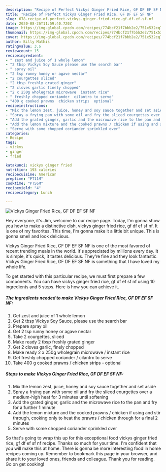 ```yaml
---
description: "Recipe of Perfect Vickys Ginger Fried Rice, GF DF EF SF NF"
title: "Recipe of Perfect Vickys Ginger Fried Rice, GF DF EF SF NF"
slug: 678-recipe-of-perfect-vickys-ginger-fried-rice-gf-df-ef-sf-nf
date: 2020-08-26T11:59:40.720Z
image: https://img-global.cpcdn.com/recipes/774bcf21f7bbb2e2/751x532cq70/vickys-ginger-fried-rice-gf-df-ef-sf-nf-recipe-main-photo.jpg
thumbnail: https://img-global.cpcdn.com/recipes/774bcf21f7bbb2e2/751x532cq70/vickys-ginger-fried-rice-gf-df-ef-sf-nf-recipe-main-photo.jpg
cover: https://img-global.cpcdn.com/recipes/774bcf21f7bbb2e2/751x532cq70/vickys-ginger-fried-rice-gf-df-ef-sf-nf-recipe-main-photo.jpg
author: Billy Mathis
ratingvalue: 3.6
reviewcount: 15
recipeingredient:
- " zest and juice of 1 whole lemon"
- "2 tbsp Vickys Soy Sauce please use the search bar"
- " spray oil"
- "2 tsp runny honey or agave nectar"
- "2 courgettes sliced"
- "2 tbsp freshly grated ginger"
- "2 cloves garlic finely chopped"
- "2 x 250g wholegrain microwave  instant rice"
- " freshly chopped coriander  cilantro to serve"
- "400 g cooked prawns  chicken strips  optional"
recipeinstructions:
- "Mix the lemon zest, juice, honey and soy sauce together and set aside"
- "Spray a frying pan with some oil and fry the sliced courgettes over a medium-high heat for 3 minutes until softening"
- "Add the grated ginger, garlic and the microwave rice to the pan and fry for a further 1 minute"
- "Add the lemon mixture and the cooked prawns / chicken if using and stir through, cooking only to heat the prawns / chicken through for a final 2 minutes"
- "Serve with some chopped coriander sprinkled over"
categories:
- Recipe
tags:
- vickys
- ginger
- fried

katakunci: vickys ginger fried 
nutrition: 193 calories
recipecuisine: American
preptime: "PT11M"
cooktime: "PT56M"
recipeyield: "4"
recipecategory: Lunch

---
```



![Vickys Ginger Fried Rice, GF DF EF SF NF](https://img-global.cpcdn.com/recipes/774bcf21f7bbb2e2/751x532cq70/vickys-ginger-fried-rice-gf-df-ef-sf-nf-recipe-main-photo.jpg)

Hey everyone, it's Jim, welcome to our recipe page. Today, I'm gonna show you how to make a distinctive dish, vickys ginger fried rice, gf df ef sf nf. It is one of my favorites. This time, I'm gonna make it a little bit unique. This is gonna smell and look delicious.



Vickys Ginger Fried Rice, GF DF EF SF NF is one of the most favored of recent trending meals in the world. It's appreciated by millions every day. It is simple, it's quick, it tastes delicious. They're fine and they look fantastic. Vickys Ginger Fried Rice, GF DF EF SF NF is something that I have loved my whole life.


To get started with this particular recipe, we must first prepare a few components. You can have vickys ginger fried rice, gf df ef sf nf using 10 ingredients and 5 steps. Here is how you can achieve it.

<!--inarticleads1-->

##### The ingredients needed to make Vickys Ginger Fried Rice, GF DF EF SF NF:

1. Get  zest and juice of 1 whole lemon
1. Get 2 tbsp Vickys Soy Sauce, please use the search bar
1. Prepare  spray oil
1. Get 2 tsp runny honey or agave nectar
1. Take 2 courgettes, sliced
1. Make ready 2 tbsp freshly grated ginger
1. Get 2 cloves garlic, finely chopped
1. Make ready 2 x 250g wholegrain microwave / instant rice
1. Get  freshly chopped coriander / cilantro to serve
1. Take 400 g cooked prawns / chicken strips - optional




<!--inarticleads2-->

##### Steps to make Vickys Ginger Fried Rice, GF DF EF SF NF:

1. Mix the lemon zest, juice, honey and soy sauce together and set aside
1. Spray a frying pan with some oil and fry the sliced courgettes over a medium-high heat for 3 minutes until softening
1. Add the grated ginger, garlic and the microwave rice to the pan and fry for a further 1 minute
1. Add the lemon mixture and the cooked prawns / chicken if using and stir through, cooking only to heat the prawns / chicken through for a final 2 minutes
1. Serve with some chopped coriander sprinkled over




So that's going to wrap this up for this exceptional food vickys ginger fried rice, gf df ef sf nf recipe. Thanks so much for your time. I'm confident that you will make this at home. There is gonna be more interesting food in home recipes coming up. Remember to bookmark this page in your browser, and share it to your loved ones, friends and colleague. Thank you for reading. Go on get cooking!
